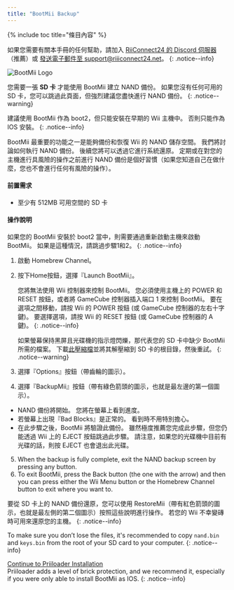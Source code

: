 ```yaml
---
title: "BootMii Backup"
---
```


{% include toc title="條目內容" %}

如果您需要有關本手冊的任何幫助，請加入 [RiiConnect24 的 Discord 伺服器](https://discord.gg/rc24)（推薦）或 [發送電子郵件至 support@riiiconnect24.net](mailto:support@riiiconnect24.net)。
{: .notice--info}

![BootMii Logo](/images/bootmii.png)

您需要一張 **SD 卡** 才能使用 BootMii 建立 NAND 備份。 如果您沒有任何可用的 SD 卡，您可以跳過此頁面，但強烈建議您盡快進行 NAND 備份。
{: .notice--warning}

建議使用 BootMii 作為 boot2，但只能安裝在早期的 Wii 主機中。 否則只能作為 IOS 安裝。
{: .notice--info}

BootMii 最重要的功能之一是能夠備份和恢復 Wii 的 NAND 儲存空間。 我們將討論如何執行 NAND 備份。 後續您將可以透過它進行系統還原。 定期或在對您的主機進行具風險的操作之前進行 NAND 備份是個好習慣（如果您知道自己在做什麼，您也不會進行任何有風險的操作）。

#### 前置需求
* 至少有 512MB 可用空間的 SD 卡

#### 操作說明
如果您的 BootMii 安裝於 boot2 當中，則需要通過重新啟動主機來啟動 BootMii。 如果是這種情況，請跳過步驟1和2。
{: .notice--info}
1. 啟動 Homebrew Channel。
2. 按下Home按鈕，選擇『Launch BootMii』。

    您將無法使用 Wii 控制器來控制 BootMii。 您必須使用主機上的 POWER 和 RESET 按鈕，或者將 GameCube 控制器插入端口 1 來控制 BootMii。 要在選項之間移動，請按 Wii 的 POWER 按鈕 (或 GameCube 控制器的左右十字鍵)。 要選擇選項，請按 Wii 的 RESET 按鈕 (或 GameCube 控制器的 A 鍵)。
    {: .notice--info}


    如果螢幕保持黑屏且光碟機的指示燈閃爍，那代表您的 SD 卡中缺少 BootMii 所需的檔案。 下載[此壓縮檔](https://static.hackmii.com/bootmii_sd_files.zip)並將其解壓縮到 SD 卡的根目錄，然後重試。
    {: .notice--warning}

3. 選擇『Options』按鈕（帶齒輪的圖示）。
4. 選擇『BackupMii』按鈕（帶有綠色箭頭的圖示，也就是最左邊的第一個圖示）。
- NAND 備份將開始。 您將在螢幕上看到進度。
- 若螢幕上出現『Bad Blocks』是正常的。 看到時不用特別擔心。
- 在此步驟之後，BootMii 將驗證此備份。 雖然極度推薦您完成此步驟，但您仍能透過 Wii 上的 EJECT 按鈕跳過此步驟。 請注意，如果您的光碟機中目前有光碟的話，則按 EJECT 也會退出此光碟。
5. When the backup is fully complete, exit the NAND backup screen by pressing any button.
6. To exit BootMii, press the Back button (the one with the arrow) and then you can press either the Wii Menu button or the Homebrew Channel button to exit where you want to.

要從 SD 卡上的 NAND 備份還原，您可以使用 RestoreMii（帶有紅色箭頭的圖示，也就是最左側的第二個圖示）按照這些說明進行操作。 若您的 Wii 不幸變磚時可用來還原您的主機。
{: .notice--info}

To make sure you don’t lose the files, it's recommended to copy `nand.bin` and `keys.bin` from the root of your SD card to your computer.
{: .notice--info}

[Continue to Priiloader Installation](priiloader)<br> Priiloader adds a level of brick protection, and we recommend it, especially if you were only able to install BootMii as IOS.
{: .notice--info}